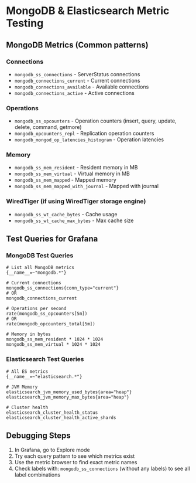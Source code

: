 # MongoDB & Elasticsearch Metric Testing

## MongoDB Metrics (Common patterns)

### Connections
- `mongodb_ss_connections` - ServerStatus connections
- `mongodb_connections_current` - Current connections
- `mongodb_connections_available` - Available connections
- `mongodb_connections_active` - Active connections

### Operations
- `mongodb_ss_opcounters` - Operation counters (insert, query, update, delete, command, getmore)
- `mongodb_opcounters_repl` - Replication operation counters
- `mongodb_mongod_op_latencies_histogram` - Operation latencies

### Memory
- `mongodb_ss_mem_resident` - Resident memory in MB
- `mongodb_ss_mem_virtual` - Virtual memory in MB
- `mongodb_ss_mem_mapped` - Mapped memory
- `mongodb_ss_mem_mapped_with_journal` - Mapped with journal

### WiredTiger (if using WiredTiger storage engine)
- `mongodb_ss_wt_cache_bytes` - Cache usage
- `mongodb_ss_wt_cache_max_bytes` - Max cache size

## Test Queries for Grafana

### MongoDB Test Queries
```promql
# List all MongoDB metrics
{__name__=~"mongodb.*"}

# Current connections
mongodb_ss_connections{conn_type="current"}
# OR
mongodb_connections_current

# Operations per second
rate(mongodb_ss_opcounters[5m])
# OR
rate(mongodb_opcounters_total[5m])

# Memory in bytes
mongodb_ss_mem_resident * 1024 * 1024
mongodb_ss_mem_virtual * 1024 * 1024
```

### Elasticsearch Test Queries  
```promql
# All ES metrics
{__name__=~"elasticsearch.*"}

# JVM Memory
elasticsearch_jvm_memory_used_bytes{area="heap"}
elasticsearch_jvm_memory_max_bytes{area="heap"}

# Cluster health
elasticsearch_cluster_health_status
elasticsearch_cluster_health_active_shards
```

## Debugging Steps

1. In Grafana, go to Explore mode
2. Try each query pattern to see which metrics exist
3. Use the metric browser to find exact metric names
4. Check labels with: `mongodb_ss_connections` (without any labels) to see all label combinations